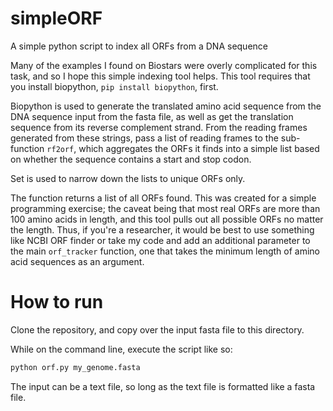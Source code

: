 # simpleORF
A simple python script to index all ORFs from a DNA sequence

Many of the examples I found on Biostars were overly complicated for this task, and so I hope this simple indexing tool helps. This tool requires that you install biopython, ```pip install biopython```, first.

Biopython is used to generate the translated amino acid sequence from the DNA sequence input from the fasta file, as well as get the translation sequence from its reverse complement strand. From the reading frames generated from these strings, pass a list of reading frames to the sub-function ```rf2orf```, which aggregates the ORFs it finds into a simple list based on whether the sequence contains a start and stop codon.

Set is used to narrow down the lists to unique ORFs only.

The function returns a list of all ORFs found. This was created for a simple programming exercise; the caveat being that most real ORFs are more than 100 amino acids in length, and this tool pulls out all possible ORFs no matter the length. Thus, if you're a researcher, it would be best to use something like NCBI ORF finder or take my code and add an additional parameter to the main ```orf_tracker``` function, one that takes the minimum length of amino acid sequences as an argument. 

# How to run

Clone the repository, and copy over the input fasta file to this directory.

While on the command line, execute the script like so:

```Bash
python orf.py my_genome.fasta
```

The input can be a text file, so long as the text file is formatted like a fasta file. 

